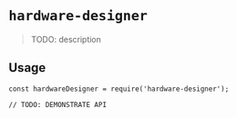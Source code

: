 # `hardware-designer`

> TODO: description

## Usage

```
const hardwareDesigner = require('hardware-designer');

// TODO: DEMONSTRATE API
```
